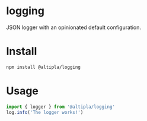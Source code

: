 # logging
JSON logger with an opinionated default configuration.

# Install

```sh
npm install @altipla/logging
```

# Usage

```js
import { logger } from '@altipla/logging'
log.info('The logger works!')
```
